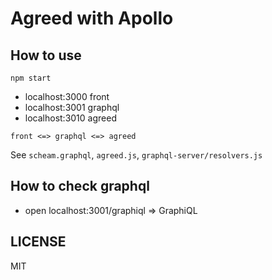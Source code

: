 # Agreed with Apollo

## How to use

```
npm start
```

* localhost:3000 front
* localhost:3001 graphql
* localhost:3010 agreed

```
front <=> graphql <=> agreed
```

See `scheam.graphql`, `agreed.js`, `graphql-server/resolvers.js`

## How to check graphql

* open localhost:3001/graphiql => GraphiQL

## LICENSE

MIT
